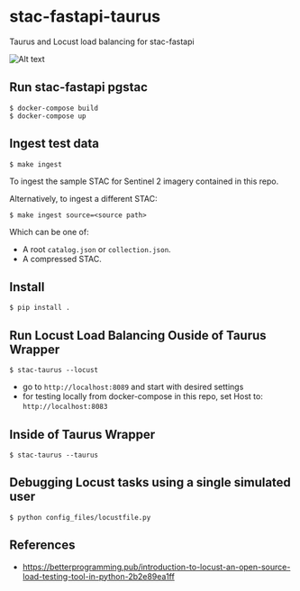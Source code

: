 # stac-fastapi-taurus
Taurus and Locust load balancing for stac-fastapi

![Alt text](readme_files/taurus-pgstac.png?raw=true "stac-fastapi-pgstac")


## Run stac-fastapi pgstac 
```$ docker-compose build```   
```$ docker-compose up```

## Ingest test data
```$ make ingest```

To ingest the sample STAC for Sentinel 2 imagery contained in this repo.

Alternatively, to ingest a different STAC:

```$ make ingest source=<source path>```

Which can be one of:

- A root `catalog.json` or `collection.json`. 
- A compressed STAC. 

## Install
```$ pip install .```

## Run Locust Load Balancing Ouside of Taurus Wrapper
```$ stac-taurus --locust```  
- go to ```http://localhost:8089``` and start with desired settings
- for testing locally from docker-compose in this repo, set Host to: ```http://localhost:8083```

## Inside of Taurus Wrapper
```$ stac-taurus --taurus```

## Debugging Locust tasks using a single simulated user
```$ python config_files/locustfile.py```

## References  
  
- https://betterprogramming.pub/introduction-to-locust-an-open-source-load-testing-tool-in-python-2b2e89ea1ff
